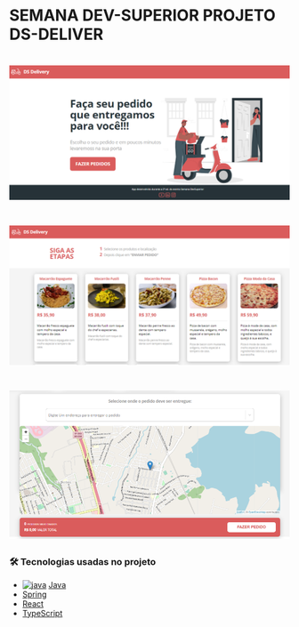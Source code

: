 # SEMANA DEV-SUPERIOR PROJETO DS-DELIVER  


<h1 align="center">
  <img alt="TelaInicial" title="#TelaInicial" src="./IMG_README/Home.PNG" />
</h1>

<h1 align="center">
  <img alt="lista_produtos" title="#lista_produtos" src="./IMG_README/lista_produtos.PNG" />
</h1>

<h1 align="center">
  <img alt="mapa_pedidos" title="#mapa_pedidos" src="./IMG_README/mapa_pedidos.PNG" />
</h1>


### 🛠 Tecnologias usadas no projeto



- <a href="https://emoji.gg/emoji/java"><img src="https://emoji.gg/assets/emoji/java.png" width="30px" height="30px" alt="java"></a> [Java](https://www.java.com/pt-BR/)
- <a href="https://emojis.slackmojis.com/emojis/images/1473950148/1161/react.png?1473950148"></a> [Spring](https://spring.io/)
- [React](https://pt-br.reactjs.org/)
- [TypeScript](https://www.typescriptlang.org/)
